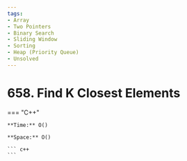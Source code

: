 ```yaml
---
tags:
- Array
- Two Pointers
- Binary Search
- Sliding Window
- Sorting
- Heap (Priority Queue)
- Unsolved
---
```



# 658. Find K Closest Elements

=== "C++"

    **Time:** O()

    **Space:** O()

    ``` c++
    ```